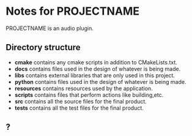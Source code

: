 # Notes for PROJECTNAME

PROJECTNAME is an audio plugin.

## Directory structure

- __cmake__ contains any cmake scripts in addition to CMakeLists.txt.
- __docs__ contains files used in the design of whatever is being made.
- __libs__ contains external libraries that are only used in this project.
- __python__ contains files used in the design of whatever is being made.
- __resources__ contains resources used by the application.
- __scripts__ contains files that perform actions like building,etc.
- __src__ contains all the source files for the final product.
- __tests__ contains all the test files for the final product.

## ?
